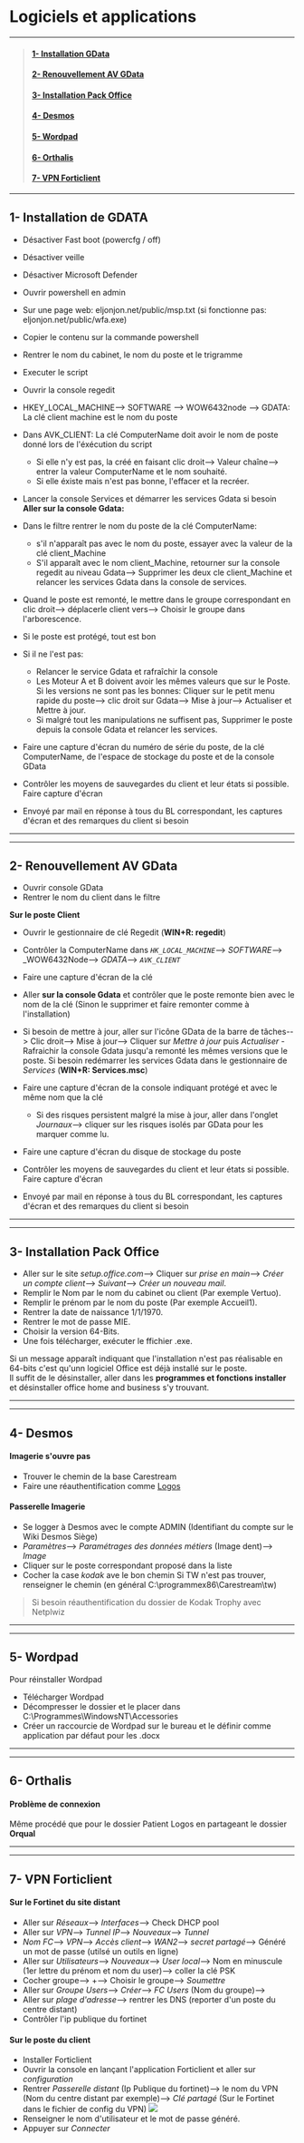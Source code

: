 # **Logiciels et applications**
_________
>#### [1- Installation GData](https://github.com/Bilal-Aldimashq/Notes/blob/main/MIE/Logiciels%20et%20Applis.md#logiciels-et-applications)
>#### [2- Renouvellement AV GData](https://github.com/Bilal-Aldimashq/Notes/blob/main/MIE/Logiciels%20et%20Applis.md#2--renouvellement-av-gdata-1)
>#### [3- Installation Pack Office](https://github.com/Bilal-Aldimashq/Notes/blob/main/MIE/Logiciels%20et%20Applis.md#3--installation-pack-office-1)
>#### [4- Desmos](https://github.com/Bilal-Aldimashq/Notes/blob/main/MIE/Logiciels%20et%20Applis.md#4--desmos-1)
>#### [5- Wordpad](https://github.com/Bilal-Aldimashq/Notes/blob/main/MIE/Logiciels%20et%20Applis.md#5--wordpad-1)
>#### [6- Orthalis](https://github.com/Bilal-Aldimashq/Notes/blob/main/MIE/Logiciels%20et%20Applis.md#6--orthalis-1)
>#### [7- VPN Forticlient](https://github.com/Bilal-Aldimashq/Notes/blob/main/MIE/Logiciels%20et%20Applis.md#7--vpn-forticlient-1)

_________



## **1- Installation de GDATA**

- Désactiver Fast boot (powercfg / off)
- Désactiver veille
- Désactiver Microsoft Defender
- Ouvrir powershell en admin
- Sur une page web: eljonjon.net/public/msp.txt (si fonctionne pas: eljonjon.net/public/wfa.exe)
- Copier le contenu sur la commande powershell 
- Rentrer le nom du cabinet, le nom du poste et le trigramme
- Executer le script
- Ouvrir la console regedit
- HKEY_LOCAL_MACHINE--> SOFTWARE --> WOW6432node --> GDATA: La clé client machine est le nom du poste
- Dans AVK_CLIENT: La clé ComputerName doit avoir le nom de poste donné lors de l'éxécution du script
    - Si elle n'y est pas, la créé en faisant clic droit--> Valeur chaîne--> entrer la valeur ComputerName et le nom souhaité.
    - Si elle éxiste mais n'est pas bonne, l'effacer et la recréer.

- Lancer la console Services et démarrer les services Gdata si besoin  
**Aller sur la console Gdata:**
- Dans le filtre rentrer le nom du poste de la clé ComputerName:
    - s'il n'apparaît pas avec le nom du poste, essayer avec la valeur de la clé client_Machine
    - S'il apparaît avec le nom client_Machine, retourner sur la console regedit au niveau Gdata--> Supprimer les deux cle client_Machine et relancer les services Gdata dans la console de services.
- Quand le poste est remonté, le mettre dans le groupe correspondant en clic droit--> déplacerle client vers--> Choisir le groupe dans l'arborescence.
- Si le poste est protégé, tout est bon
- Si il ne l'est pas:
    - Relancer le service Gdata et rafraîchir la console
    - Les Moteur A et B doivent avoir les mêmes valeurs que sur le Poste. Si les versions ne sont pas les bonnes: Cliquer sur le petit menu rapide du poste--> clic droit sur Gdata--> Mise à jour--> Actualiser et Mettre à jour.
    - Si malgré tout les manipulations ne suffisent pas, Supprimer le poste depuis la console Gdata et relancer les services.
 
- Faire une capture d'écran du numéro de série du poste, de la clé ComputerName, de l'espace de stockage du poste et de la console GData
- Contrôler les moyens de sauvegardes du client et leur états si possible. Faire capture d'écran 
- Envoyé par mail en réponse à tous du BL correspondant, les captures d'écran et des remarques du client si besoin  
  
 
_________________
_________________

## **2- Renouvellement AV GData**

- Ouvrir console GData
- Rentrer le nom du client dans le filtre

**Sur le poste Client**
- Ouvrir le gestionnaire de clé Regedit (**WIN+R: regedit**)
- Contrôler la ComputerName dans _`HK_LOCAL_MACHINE`_--> _SOFTWARE_--> _WOW6432Node--> _GDATA_--> _`AVK_CLIENT`_
- Faire une capture d'écran de la clé


- Aller **sur la console Gdata** et contrôler que le poste remonte bien avec le nom de la clé (Sinon le supprimer et faire remonter comme à l'installation)
- Si besoin de mettre à jour, aller sur l'icône GData de la barre de tâches--> Clic droit--> Mise à jour--> Cliquer sur _Mettre à jour_ puis _Actualiser_
        - Rafraichir la console Gdata jusqu'a remonté les mêmes versions que le poste. Si besoin redémarrer les services Gdata dans le gestionnaire de _Services_ (**WIN+R: Services.msc**)
- Faire une capture d'écran de la console indiquant protégé et avec le même nom que la clé
   - Si des risques persistent malgré la mise à jour, aller dans l'onglet _Journaux_--> cliquer sur les risques isolés par GData pour les marquer comme lu.
- Faire une capture d'écran du disque de stockage du poste
- Contrôler les moyens de sauvegardes du client et leur états si possible. Faire capture d'écran
- Envoyé par mail en réponse à tous du BL correspondant, les captures d'écran et des remarques du client si besoin
___________
___________

## **3- Installation Pack Office**

- Aller sur le site _setup.office.com_--> Cliquer sur _prise en main_--> _Créer un compte client_--> _Suivant_--> _Créer un nouveau mail_.  
- Remplir le Nom par le nom du cabinet ou client (Par exemple Vertuo).
- Remplir le prénom par le nom du poste (Par exemple Accueil1).
- Rentrer la date de naissance 1/1/1970.
- Rentrer le mot de passe MIE.
- Choisir la version 64-Bits.
- Une fois télécharger, exécuter le ffichier .exe.

Si un message apparaît indiquant que l'installation n'est pas réalisable en 64-bits c'est qu'unn logiciel Office est déjà installé sur le poste.  
Il suffit de le désinstaller, aller dans les **programmes et fonctions installer** et désinstaller office home and business s'y trouvant.  

___________
___________

## **4- Desmos**
#### Imagerie s'ouvre pas
- Trouver le chemin de la base Carestream
- Faire une réauthentification comme [Logos](https://github.com/Bilal-Aldimashq/Notes/blob/main/MIE/Logos.md#3--probl%C3%A8me-acc%C3%A8s-dossier-wlogos2patients)

#### Passerelle Imagerie
- Se logger à Desmos avec le compte ADMIN (Identifiant du compte sur le Wiki Desmos Siège)
- _Paramètres_--> _Paramétrages des données métiers_ (Image dent)--> _Image_
- Cliquer sur le poste correspondant proposé dans la liste
- Cocher la case _kodak_ ave  le bon chemin
Si TW n'est pas trouver, renseigner le chemin (en général C:\programmex86\Carestream\tw)
> Si besoin réauthentification du dossier de Kodak Trophy avec Netplwiz

_____________
_____________

## **5- Wordpad**
Pour réinstaller Wordpad
- Télécharger Wordpad
- Décompresser le dossier et le placer dans C:\Programmes\WindowsNT\Accessories
- Créer un raccourcie de Wordpad sur le bureau et le définir comme application par défaut pour les .docx
___________
___________

## **6- Orthalis**
#### Problème de connexion 
Même procédé que pour le dossier Patient Logos en partageant le dossier **Orqual**
_____
_____

## **7- VPN Forticlient**  
#### Sur le Fortinet du site distant  
- Aller sur _Réseaux_--> _Interfaces_--> Check DHCP pool  
- Aller sur _VPN_--> _Tunnel IP_--> _Nouveaux_--> _Tunnel_  
- _Nom FC_--> _VPN_--> _Accès client_--> _WAN2_--> _secret partagé_--> Généré un mot de passe (utilsé un outils en ligne)  
- Aller sur _Utilisateurs_--> _Nouveaux_--> _User local_--> Nom en minuscule (1er lettre du prénom et nom du user)--> coller la clé PSK  
- Cocher groupe--> +--> Choisir le  groupe--> _Soumettre_  
- Aller sur _Groupe Users_--> _Créer_--> _FC Users_ (Nom du groupe)-->  
- Aller sur _plage d'adresse_--> rentrer les DNS (reporter d'un poste du centre distant)  
- Contrôler l'ip publique du fortinet  

#### Sur le poste du client  
- Installer Forticlient
- Ouvrir la console en lançant l'application Forticlient et aller sur _configuration_
- Rentrer _Passerelle distant_ (Ip Publique du fortinet)--> le nom du VPN (Nom du centre distant par exemple)--> _Clé partagé_ (Sur le Fortinet dans le fichier de config du VPN)
 ![](https://github.com/Bilal-Aldimashq/Notes/blob/main/Ressources/Forticlient.png)
- Renseigner le nom d'utilisateur et le mot de passe généré.
- Appuyer sur _Connecter_




